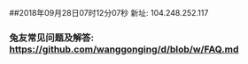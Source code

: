 ##2018年09月28日07时12分07秒 新址: 104.248.252.117
### 兔友常见问题及解答: https://github.com/wanggonging/d/blob/w/FAQ.md
